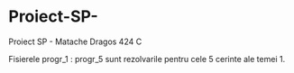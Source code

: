 # Proiect-SP-
Proiect SP - Matache Dragos 424 C

Fisierele progr_1 : progr_5 sunt rezolvarile pentru cele 5 cerinte ale temei 1.
